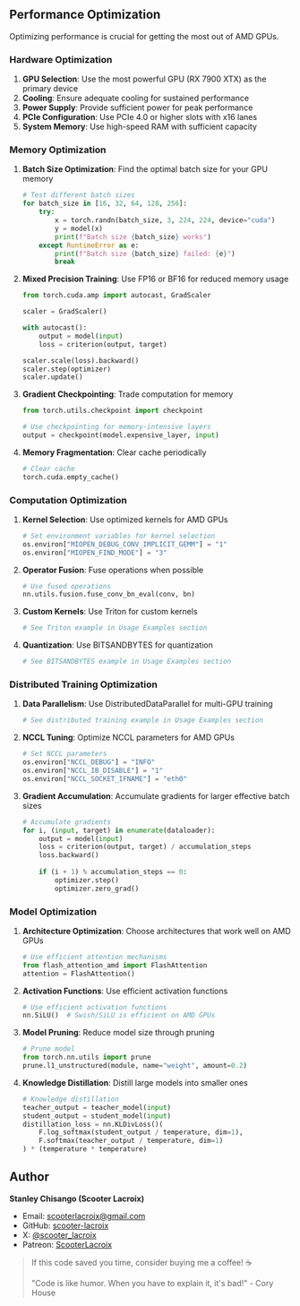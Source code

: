 ## Performance Optimization

Optimizing performance is crucial for getting the most out of AMD GPUs.

### Hardware Optimization

1. **GPU Selection**: Use the most powerful GPU (RX 7900 XTX) as the primary device
2. **Cooling**: Ensure adequate cooling for sustained performance
3. **Power Supply**: Provide sufficient power for peak performance
4. **PCIe Configuration**: Use PCIe 4.0 or higher slots with x16 lanes
5. **System Memory**: Use high-speed RAM with sufficient capacity

### Memory Optimization

1. **Batch Size Optimization**: Find the optimal batch size for your GPU memory
   ```python
   # Test different batch sizes
   for batch_size in [16, 32, 64, 128, 256]:
       try:
           x = torch.randn(batch_size, 3, 224, 224, device="cuda")
           y = model(x)
           print(f"Batch size {batch_size} works")
       except RuntimeError as e:
           print(f"Batch size {batch_size} failed: {e}")
           break
   ```

2. **Mixed Precision Training**: Use FP16 or BF16 for reduced memory usage
   ```python
   from torch.cuda.amp import autocast, GradScaler
   
   scaler = GradScaler()
   
   with autocast():
       output = model(input)
       loss = criterion(output, target)
   
   scaler.scale(loss).backward()
   scaler.step(optimizer)
   scaler.update()
   ```

3. **Gradient Checkpointing**: Trade computation for memory
   ```python
   from torch.utils.checkpoint import checkpoint
   
   # Use checkpointing for memory-intensive layers
   output = checkpoint(model.expensive_layer, input)
   ```

4. **Memory Fragmentation**: Clear cache periodically
   ```python
   # Clear cache
   torch.cuda.empty_cache()
   ```

### Computation Optimization

1. **Kernel Selection**: Use optimized kernels for AMD GPUs
   ```python
   # Set environment variables for kernel selection
   os.environ["MIOPEN_DEBUG_CONV_IMPLICIT_GEMM"] = "1"
   os.environ["MIOPEN_FIND_MODE"] = "3"
   ```

2. **Operator Fusion**: Fuse operations when possible
   ```python
   # Use fused operations
   nn.utils.fusion.fuse_conv_bn_eval(conv, bn)
   ```

3. **Custom Kernels**: Use Triton for custom kernels
   ```python
   # See Triton example in Usage Examples section
   ```

4. **Quantization**: Use BITSANDBYTES for quantization
   ```python
   # See BITSANDBYTES example in Usage Examples section
   ```

### Distributed Training Optimization

1. **Data Parallelism**: Use DistributedDataParallel for multi-GPU training
   ```python
   # See distributed training example in Usage Examples section
   ```

2. **NCCL Tuning**: Optimize NCCL parameters for AMD GPUs
   ```python
   # Set NCCL parameters
   os.environ["NCCL_DEBUG"] = "INFO"
   os.environ["NCCL_IB_DISABLE"] = "1"
   os.environ["NCCL_SOCKET_IFNAME"] = "eth0"
   ```

3. **Gradient Accumulation**: Accumulate gradients for larger effective batch sizes
   ```python
   # Accumulate gradients
   for i, (input, target) in enumerate(dataloader):
       output = model(input)
       loss = criterion(output, target) / accumulation_steps
       loss.backward()
       
       if (i + 1) % accumulation_steps == 0:
           optimizer.step()
           optimizer.zero_grad()
   ```

### Model Optimization

1. **Architecture Optimization**: Choose architectures that work well on AMD GPUs
   ```python
   # Use efficient attention mechanisms
   from flash_attention_amd import FlashAttention
   attention = FlashAttention()
   ```

2. **Activation Functions**: Use efficient activation functions
   ```python
   # Use efficient activation functions
   nn.SiLU()  # Swish/SiLU is efficient on AMD GPUs
   ```

3. **Model Pruning**: Reduce model size through pruning
   ```python
   # Prune model
   from torch.nn.utils import prune
   prune.l1_unstructured(module, name="weight", amount=0.2)
   ```

4. **Knowledge Distillation**: Distill large models into smaller ones
   ```python
   # Knowledge distillation
   teacher_output = teacher_model(input)
   student_output = student_model(input)
   distillation_loss = nn.KLDivLoss()(
       F.log_softmax(student_output / temperature, dim=1),
       F.softmax(teacher_output / temperature, dim=1)
   ) * (temperature * temperature)
   ```


## Author

**Stanley Chisango (Scooter Lacroix)**

- Email: scooterlacroix@gmail.com
- GitHub: [scooter-lacroix](https://github.com/scooter-lacroix)
- X: [@scooter_lacroix](https://x.com/scooter_lacroix)
- Patreon: [ScooterLacroix](https://patreon.com/ScooterLacroix)

> If this code saved you time, consider buying me a coffee! ☕
> 
> "Code is like humor. When you have to explain it, it's bad!" - Cory House

